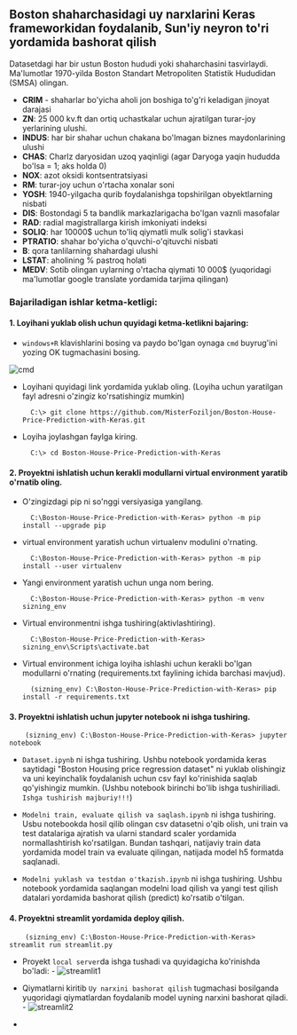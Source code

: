 ## Boston shaharchasidagi uy narxlarini Keras frameworkidan foydalanib, Sun'iy neyron to'ri yordamida bashorat qilish

Datasetdagi har bir ustun Boston hududi yoki shaharchasini tasvirlaydi.
Ma'lumotlar 1970-yilda Boston Standart Metropoliten Statistik Hududidan (SMSA) olingan.

* **CRIM** - shaharlar bo'yicha aholi jon boshiga to'g'ri keladigan jinoyat darajasi
* **ZN**: 25 000 kv.ft dan ortiq uchastkalar uchun ajratilgan turar-joy yerlarining ulushi.
* **INDUS**: har bir shahar uchun chakana bo'lmagan biznes maydonlarining ulushi
* **CHAS**: Charlz daryosidan uzoq yaqinligi (agar Daryoga yaqin hududda bo'lsa = 1; aks holda 0)
* **NOX**: azot oksidi kontsentratsiyasi
* **RM**: turar-joy uchun o'rtacha xonalar soni
* **YOSH**: 1940-yilgacha qurib foydalanishga topshirilgan obyektlarning nisbati
* **DIS**: Bostondagi 5 ta bandlik markazlarigacha bo'lgan vaznli masofalar
* **RAD**: radial magistrallarga kirish imkoniyati indeksi
* **SOLIQ**: har 10000$ uchun to'liq qiymatli mulk solig'i stavkasi
* **PTRATIO**: shahar bo'yicha o'quvchi-o'qituvchi nisbati
* **B**: qora tanlilarning shahardagi ulushi
* **LSTAT**: aholining % pastroq holati
* **MEDV**: Sotib olingan uylarning o'rtacha qiymati 10 000$
(yuqoridagi ma'lumotlar google translate yordamida tarjima qilingan)


### Bajariladigan ishlar ketma-ketligi:

#### 1. Loyihani yuklab olish uchun quyidagi ketma-ketlikni bajaring:
* `windows+R` klavishlarini bosing va paydo bo'lgan oynaga `cmd` buyrug'ini yozing OK tugmachasini bosing.

![cmd](https://github.com/MisterFoziljon/Keras-yordamida-Boston-shaharchasidagi-uy-joy-narxlarini-bashorat-qilish-modelini-ishlab-chiqish/blob/main/rasmlar/cmd.png)

* Loyihani quyidagi link yordamida yuklab oling. (Loyiha uchun yaratilgan fayl adresni o'zingiz ko'rsatishingiz mumkin)

        C:\> git clone https://github.com/MisterFoziljon/Boston-House-Price-Prediction-with-Keras.git

* Loyiha joylashgan faylga kiring.
         
        C:\> cd Boston-House-Price-Prediction-with-Keras

#### 2. Proyektni ishlatish uchun kerakli modullarni virtual environment yaratib o'rnatib oling.
* O'zingizdagi pip ni so'nggi versiyasiga yangilang.

        C:\Boston-House-Price-Prediction-with-Keras> python -m pip install --upgrade pip
        
* virtual environment yaratish uchun virtualenv modulini o'rnating.
        
        C:\Boston-House-Price-Prediction-with-Keras> python -m pip install --user virtualenv

* Yangi environment yaratish uchun unga nom bering.
        
        C:\Boston-House-Price-Prediction-with-Keras> python -m venv sizning_env
        
* Virtual environmentni ishga tushiring(aktivlashtiring).
        
        C:\Boston-House-Price-Prediction-with-Keras> sizning_env\Scripts\activate.bat
        
* Virtual environment ichiga loyiha ishlashi uchun kerakli bo'lgan modullarni o'rnating (requirements.txt faylining ichida barchasi mavjud).
        
        (sizning_env) C:\Boston-House-Price-Prediction-with-Keras> pip install -r requirements.txt

#### 3. Proyektni ishlatish uchun jupyter notebook ni ishga tushiring.

        (sizning_env) C:\Boston-House-Price-Prediction-with-Keras> jupyter notebook
        
  * ```Dataset.ipynb``` ni ishga tushiring. Ushbu notebook yordamida keras saytidagi "Boston Housing price regression dataset" ni yuklab olishingiz va uni keyinchalik foydalanish uchun csv fayl ko'rinishida saqlab qo'yishingiz mumkin. (Ushbu notebook birinchi bo'lib ishga tushiriliadi. ```Ishga tushirish majburiy!!!```)
  
  * ```Modelni train, evaluate qilish va saqlash.ipynb``` ni ishga tushiring. Usbu notebookda hosil qilib olingan csv datasetni o'qib olish, uni train va test datalariga ajratish va ularni standard scaler yordamida normallashtirish ko'rsatilgan. Bundan tashqari, natijaviy train data yordamida model train va evaluate qilingan, natijada model h5 formatda saqlanadi.
  
  * ```Modelni yuklash va testdan o'tkazish.ipynb``` ni ishga tushiring. Ushbu notebook yordamida saqlangan modelni load qilish va yangi test qilish datalari yordamida bashorat qilish (predict) ko'rsatib o'tilgan.

#### 4. Proyektni streamlit yordamida deploy qilish.

        (sizning_env) C:\Boston-House-Price-Prediction-with-Keras> streamlit run streamlit.py

  * Proyekt ```local server```da ishga tushadi va quyidagicha ko'rinishda bo'ladi:
        - ![streamlit1](https://github.com/MisterFoziljon/Keras-yordamida-Boston-shaharchasidagi-uy-joy-narxlarini-bashorat-qilish-modelini-ishlab-chiqish/blob/main/rasmlar/streamlit1.png)
  
  * Qiymatlarni kiritib ```Uy narxini bashorat qilish``` tugmachasi bosilganda yuqoridagi qiymatlardan foydalanib model uyning narxini bashorat qiladi.
        - ![streamlit2](https://github.com/MisterFoziljon/Keras-yordamida-Boston-shaharchasidagi-uy-joy-narxlarini-bashorat-qilish-modelini-ishlab-chiqish/blob/main/rasmlar/streamlit2.jpg)
  * 
